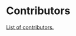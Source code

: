 # Contributors

[List of contributors.](https://github.com/shimming-toolbox/shimming-toolbox/graphs/contributors)
